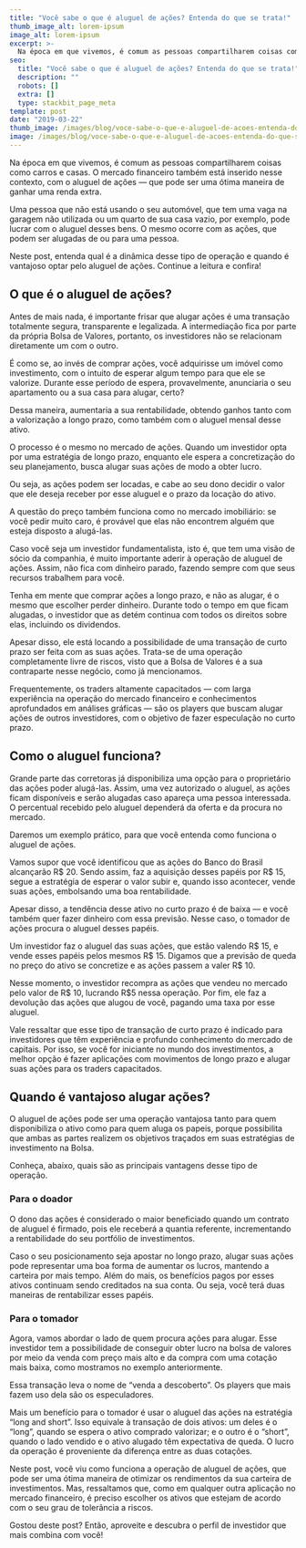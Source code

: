 ```yaml
---
title: "Você sabe o que é aluguel de ações? Entenda do que se trata!"
thumb_image_alt: lorem-ipsum
image_alt: lorem-ipsum
excerpt: >-
  Na época em que vivemos, é comum as pessoas compartilharem coisas como carros e casas. O mercado financeiro também está inserido nesse contexto, com o aluguel de ações — que pode ser uma ótima maneira de ganhar uma renda extra.
seo:
  title: "Você sabe o que é aluguel de ações? Entenda do que se trata!"
  description: ""
  robots: []
  extra: []
  type: stackbit_page_meta
template: post
date: "2019-03-22"
thumb_image: /images/blog/voce-sabe-o-que-e-aluguel-de-acoes-entenda-do-que-se-trata.jpg
image: /images/blog/voce-sabe-o-que-e-aluguel-de-acoes-entenda-do-que-se-trata.jpg
---
```


Na época em que vivemos, é comum as pessoas compartilharem coisas como carros e casas. O mercado financeiro também está inserido nesse contexto, com o aluguel de ações — que pode ser uma ótima maneira de ganhar uma renda extra.

Uma pessoa que não está usando o seu automóvel, que tem uma vaga na garagem não utilizada ou um quarto de sua casa vazio, por exemplo, pode lucrar com o aluguel desses bens. O mesmo ocorre com as ações, que podem ser alugadas de ou para uma pessoa.

Neste post, entenda qual é a dinâmica desse tipo de operação e quando é vantajoso optar pelo aluguel de ações. Continue a leitura e confira!

## O que é o aluguel de ações?

Antes de mais nada, é importante frisar que alugar ações é uma transação totalmente segura, transparente e legalizada. A intermediação fica por parte da própria Bolsa de Valores, portanto, os investidores não se relacionam diretamente um com o outro.

É como se, ao invés de comprar ações, você adquirisse um imóvel como investimento, com o intuito de esperar algum tempo para que ele se valorize. Durante esse período de espera, provavelmente, anunciaria o seu apartamento ou a sua casa para alugar, certo?

Dessa maneira, aumentaria a sua rentabilidade, obtendo ganhos tanto com a valorização a longo prazo, como também com o aluguel mensal desse ativo.

O processo é o mesmo no mercado de ações. Quando um investidor opta por uma estratégia de longo prazo, enquanto ele espera a concretização do seu planejamento, busca alugar suas ações de modo a obter lucro.

Ou seja, as ações podem ser locadas, e cabe ao seu dono decidir o valor que ele deseja receber por esse aluguel e o prazo da locação do ativo.

A questão do preço também funciona como no mercado imobiliário: se você pedir muito caro, é provável que elas não encontrem alguém que esteja disposto a alugá-las.

Caso você seja um investidor fundamentalista, isto é, que tem uma visão de sócio da companhia, é muito importante aderir à operação de aluguel de ações. Assim, não fica com dinheiro parado, fazendo sempre com que seus recursos trabalhem para você.

Tenha em mente que comprar ações a longo prazo, e não as alugar, é o mesmo que escolher perder dinheiro. Durante todo o tempo em que ficam alugadas, o investidor que as detém continua com todos os direitos sobre elas, incluindo os dividendos.

Apesar disso, ele está locando a possibilidade de uma transação de curto prazo ser feita com as suas ações. Trata-se de uma operação completamente livre de riscos, visto que a Bolsa de Valores é a sua contraparte nesse negócio, como já mencionamos.

Frequentemente, os traders altamente capacitados — com larga experiência na operação do mercado financeiro e conhecimentos aprofundados em análises gráficas — são os players que buscam alugar ações de outros investidores, com o objetivo de fazer especulação no curto prazo.

## Como o aluguel funciona?

Grande parte das corretoras já disponibiliza uma opção para o proprietário das ações poder alugá-las. Assim, uma vez autorizado o aluguel, as ações ficam disponíveis e serão alugadas caso apareça uma pessoa interessada. O percentual recebido pelo aluguel dependerá da oferta e da procura no mercado.

Daremos um exemplo prático, para que você entenda como funciona o aluguel de ações.

Vamos supor que você identificou que as ações do Banco do Brasil alcançarão R$ 20. Sendo assim, faz a aquisição desses papéis por R$ 15, segue a estratégia de esperar o valor subir e, quando isso acontecer, vende suas ações, embolsando uma boa rentabilidade.

Apesar disso, a tendência desse ativo no curto prazo é de baixa — e você também quer fazer dinheiro com essa previsão. Nesse caso, o tomador de ações procura o aluguel desses papéis.

Um investidor faz o aluguel das suas ações, que estão valendo R$ 15, e vende esses papéis pelos mesmos R$ 15. Digamos que a previsão de queda no preço do ativo se concretize e as ações passem a valer R$ 10.

Nesse momento, o investidor recompra as ações que vendeu no mercado pelo valor de R$ 10, lucrando R$5 nessa operação. Por fim, ele faz a devolução das ações que alugou de você, pagando uma taxa por esse aluguel.

Vale ressaltar que esse tipo de transação de curto prazo é indicado para investidores que têm experiência e profundo conhecimento do mercado de capitais. Por isso, se você for iniciante no mundo dos investimentos, a melhor opção é fazer aplicações com movimentos de longo prazo e alugar suas ações para os traders capacitados.

## Quando é vantajoso alugar ações?

O aluguel de ações pode ser uma operação vantajosa tanto para quem disponibiliza o ativo como para quem aluga os papeis, porque possibilita que ambas as partes realizem os objetivos traçados em suas estratégias de investimento na Bolsa.

Conheça, abaixo, quais são as principais vantagens desse tipo de operação.

### Para o doador

O dono das ações é considerado o maior beneficiado quando um contrato de aluguel é firmado, pois ele receberá a quantia referente, incrementando a rentabilidade do seu portfólio de investimentos.

Caso o seu posicionamento seja apostar no longo prazo, alugar suas ações pode representar uma boa forma de aumentar os lucros, mantendo a carteira por mais tempo. Além do mais, os benefícios pagos por esses ativos continuam sendo creditados na sua conta. Ou seja, você terá duas maneiras de rentabilizar esses papéis.

### Para o tomador

Agora, vamos abordar o lado de quem procura ações para alugar. Esse investidor tem a possibilidade de conseguir obter lucro na bolsa de valores por meio da venda com preço mais alto e da compra com uma cotação mais baixa, como mostramos no exemplo anteriormente.

Essa transação leva o nome de “venda a descoberto”. Os players que mais fazem uso dela são os especuladores.

Mais um benefício para o tomador é usar o aluguel das ações na estratégia “long and short”. Isso equivale à transação de dois ativos: um deles é o “long”, quando se espera o ativo comprado valorizar; e o outro é o “short”, quando o lado vendido e o ativo alugado têm expectativa de queda. O lucro da operação é proveniente da diferença entre as duas cotações.

Neste post, você viu como funciona a operação de aluguel de ações, que pode ser uma ótima maneira de otimizar os rendimentos da sua carteira de investimentos. Mas, ressaltamos que, como em qualquer outra aplicação no mercado financeiro, é preciso escolher os ativos que estejam de acordo com o seu grau de tolerância a riscos.

Gostou deste post? Então, aproveite e descubra o perfil de investidor que mais combina com você!
